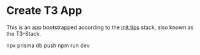 # Create T3 App

This is an app bootstrapped according to the [init.tips](https://init.tips) stack, also known as the T3-Stack.

npx prisma db push
npm run dev

